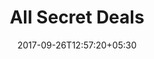 ---
title: "All Secret Deals"
date: 2017-09-26T12:57:20+05:30
draft: false
layout: secret-deal-all
property: "Casa Britona"
status: "In Process"
url: /offers/secret-deal-all/casa-britona/
slug: "casa-britona/"

mainmenu:
 offers: true
 secretall: true

---